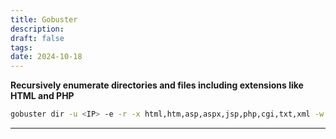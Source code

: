 ```yaml
---
title: Gobuster
description: 
draft: false
tags: 
date: 2024-10-18
---
```


**Recursively enumerate directories and files including extensions like HTML and PHP**
```bash
gobuster dir -u <IP> -e -r -x html,htm,asp,aspx,jsp,php,cgi,txt,xml -w /usr/share/wordlists/dirb/common.txt
```

---


